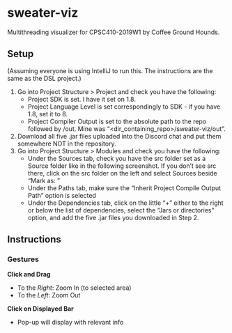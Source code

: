 # sweater-viz

Multithreading visualizer for CPSC410-2019W1 by Coffee Ground Hounds.

<!--TODO: add diagrams of prototype-->

## Setup
(Assuming everyone is using IntelliJ to run this. 
The instructions are the same as the DSL project.)
1. Go into Project Structure > Project and check you have the following:
    + Project SDK is set. I have it set on 1.8.
    + Project Language Level is set correspondingly to SDK - 
        if you have 1.8, set it to 8.
    + Project Compiler Output is set to 
        the absolute path to the repo followed by /out. 
    Mine was “<dir_containing_repo>/sweater-viz/out”. 
2. Download all five .jar files uploaded into the Discord chat and 
    put them somewhere NOT in the repository.
3. Go into Project Structure > Modules and check you have the following:
    + Under the Sources tab, 
        check you have the src folder set as a Source folder 
        like in the following screenshot. 
        If you don’t see src there, 
        click on the src folder on the left and 
            select Sources beside “Mark as: ”
    + Under the Paths tab, 
        make sure the “Inherit Project Compile Output Path” option is selected
    + Under the Dependencies tab, 
        click on the little “+” either 
            to the right or below the list of dependencies, 
        select the “Jars or directories” option, and
        add the five .jar files you downloaded in Step 2. 

## Instructions

<!-- Add running instructions, if applicable-->

### Gestures
**Click and Drag**
* To the _Right_: Zoom In (to selected area)
* To the _Left_: Zoom Out

**Click on Displayed Bar**
* Pop-up will display with relevant info